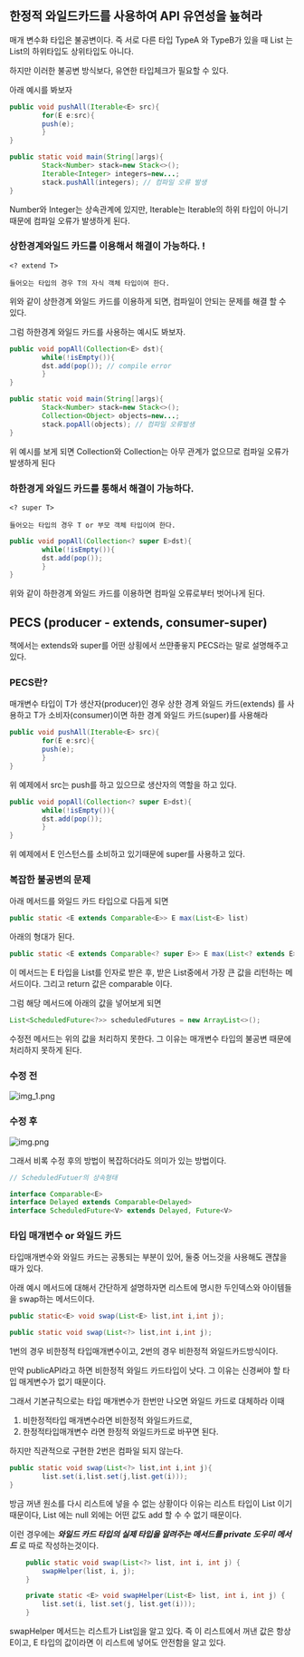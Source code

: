 ## 한정적 와일드카드를 사용하여 API 유연성을 눂혀라

매개 변수화 타입은 불공변이다. 즉 서로 다른 타입 TypeA 와 TypeB가 있을 때 List<TypeA> 는 List<TypeB>의 하위타입도 상위타입도 아니다.

하지만 이러한 불공변 방식보다, 유연한 타입체크가 필요할 수 있다.

아래 예시를 봐보자

```java
public void pushAll(Iterable<E> src){
        for(E e:src){
        push(e);
        }
}

public static void main(String[]args){
        Stack<Number> stack=new Stack<>();
        Iterable<Integer> integers=new...;
        stack.pushAll(integers); // 컴파일 오류 발생
}
```

Number와 Integer는 상속관계에 있지만, Iterable<Integer>는 Iterable<Number>의 하위 타입이 아니기 때문에
컴파일 오류가 발생하게 된다.

### 상한경계와일드 카드를 이용해서 해결이 가능하다. !

```
<? extend T>

들어오는 타입의 경우 T의 자식 객체 타입이여 한다.
```

위와 같이 상한경계 와일드 카드를 이용하게 되면, 컴파일이 안되는 문제를 해결 할 수 있다.

그럼 하한경계 와일드 카드를 사용하는 예시도 봐보자.

```java
public void popAll(Collection<E> dst){
        while(!isEmpty()){
        dst.add(pop()); // compile error 
        }
}

public static void main(String[]args){
        Stack<Number> stack=new Stack<>();
        Collection<Object> objects=new...;
        stack.popAll(objects); // 컴파일 오류발생
}
```

위 예시를 보게 되면 Collection<Object>와 Collection<Number>는 아무 관계가 없으므로 컴파일 오류가 발생하게 된다

### 하한경게 와일드 카드를 통해서 해결이 가능하다.

```
<? super T>

들어오는 타입의 경우 T or 부모 객체 타입이여 한다.
```

```java
public void popAll(Collection<? super E>dst){
        while(!isEmpty()){
        dst.add(pop());
        }
}
```

위와 같이 하한경계 와일드 카드를 이용하면 컴파일 오류로부터 벗어나게 된다.

## PECS (producer - extends, consumer-super)

책에서는 extends와 super를 어떤 상횡에서 쓰먄좋읗지 PECS라는 말로 설명해주고 있다.

### PECS란?

매개변수 타입이
T가 생산자(producer)인 경우 상한 경계 와일드 카드(extends) 를 사용하고
T가 소비자(consumer)이면 하한 경계 와일드 카드(super)를 사용해라

```java
public void pushAll(Iterable<E> src){
        for(E e:src){
        push(e);
        }
}
```

위 예제에서 src는 push를 하고 있으므로 생산자의 역할을 하고 있다.

```java
public void popAll(Collection<? super E>dst){
        while(!isEmpty()){
        dst.add(pop());
        }
}
```

위 예제에서 E 인스턴스를 소비하고 있기때문에 super를 사용하고 있다.


### 복잡한 불공변의 문제

아래 메서드를 와일드 카드 타입으로 다듬게 되면
```java
public static <E extends Comparable<E>> E max(List<E> list)
```

아래의 형대가 된다.
```java
public static <E extends Comparable<? super E>> E max(List<? extends E> list)
```
이 메서드는 E 타입을 List를 인자로 받은 후, 받은 List중에서 가장 큰 값을 리턴하는 메서드이다.
그리고 return 값은 comparable 이다.

그럼 해당 메서드에 아래의 값을 넣어보게 되면 
```java
List<ScheduledFuture<?>> scheduledFutures = new ArrayList<>();
```
수정전 메서드는 위의 값을 처리하지 못한다.
그 이유는 매개변수 타입의 불공변 때문에 처리하지 못하게 된다.

### 수정 전

![img_1.png](img_1.png)

### 수정 후

![img.png](img.png)

그래서 비록 수정 후의 방법이 복잡하더라도 의미가 있는 방법이다.

```java
// ScheduledFutuer의 상속형태

interface Comparable<E>
interface Delayed extends Comparable<Delayed>
interface ScheduledFuture<V> extends Delayed, Future<V>
```



### 타입 매개변수 or 와일드 카드

타입매개변수와 와일드 카드는 공통되는 부분이 있어, 둘중 어느것을 사용해도 괜찮을 때가 있다.

아래 예시  메서드에 대해서 간단하게 설명하자면 리스트에 명시한 두인덱스와 아이템들을 swap하는 메서드이다.

```java
public static<E> void swap(List<E> list,int i,int j);

public static void swap(List<?> list,int i,int j);
```

1번의 경우 비한정적 타입매개변수이고,
2번의 경우 비한정적 와일드카드방식이다.

만약 publicAPI라고 하면 비한정적 와일드 카드타입이 낫다.
그 이유는 신경써야 할 타입 매게변수가 없기 때문이다.

그래서 기본규칙으로는 타입 매개변수가 한번만 나오면 와일드 카드로 대체하라
이때

1. 비한정적타입 매개변수라면 비한정적 와일드카드로,
2. 한정적타입매개변수 라면 한정적 와일드카드로
   바꾸면 된다.

하지만 직관적으로 구현한 2번은 컴파일 되지 않는다.

```java
public static void swap(List<?> list,int i,int j){
        list.set(i,list.set(j,list.get(i)));
}
```

방금 꺼낸 원소를 다시 리스트에 넣을 수 없는 상황이다 
이유는 리스트 타입이 List<?> 이기 때문이다, List<?> 에는 null 외에는 어떤 값도 add 할 수 수 없기 때문이다.


이런 경우에는 ***와일드 카드 타입의 실제 타입을 알려주는 메서드를 private 도우미 메서드*** 로 따로 작성하는것이다.

```java
    public static void swap(List<?> list, int i, int j) {
        swapHelper(list, i, j);
    }

    private static <E> void swapHelper(List<E> list, int i, int j) {
        list.set(i, list.set(j, list.get(i)));
    }

```

swapHelper 메서드는 리스트가 List<E>임을 알고 있다. 
즉 이 리스트에서 꺼낸 값은 항상 E이고, E 타입의 값이라면 이 리스트에 넣어도 안전함을 알고 있다.
